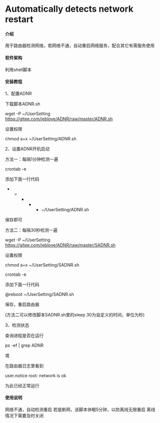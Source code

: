 # Automatically detects network restart

#### 介绍
用于路由器检测网络，若网络不通，自动重启网络服务，配合其它有需服务使用

#### 软件架构
利用shell脚本

#### 安装教程

1、配置ADNR

下载脚本ADNR.sh

wget -P ~/UserSetting https://gitee.com/jeblove/ADNR/raw/master/ADNR.sh

设置权限

chmod a+x ~/UserSetting/ADNR.sh

2、设置ADNR开机启动

方法一：每隔1分钟检测一遍

crontab -e

添加下面一行代码

* * * * * ~/UserSetting/ADNR.sh

保存即可

方法二：每隔30秒检测一遍

wget -P ~/UserSetting https://gitee.com/jeblove/ADNR/raw/master/SADNR.sh

设置权限

chmod a+x ~/UserSetting/SADNR.sh

crontab -e

添加下面一行代码

@reboot ~/UserSetting/SADNR.sh

保存，重启路由器

(方法二可以修改脚本SADNR.sh里的sleep 30为自定义的时间，单位为秒)

3、检测状态

查询进程是否在运行

ps -ef | grep ADNR

或

在路由器日志里看到

user.notice root: network is ok

为此已经正常运行

#### 使用说明

网络不通，自动检测重启
若是断网，该脚本休眠5分钟，以防离线无限重启
离线情况下需要及时关闭


